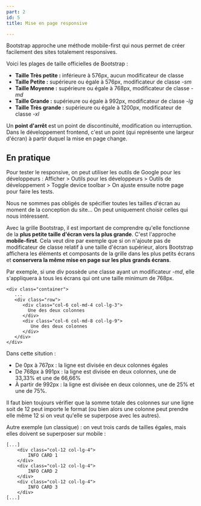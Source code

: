 ```yaml
---
part: 2
id: 5
title: Mise en page responsive

---
```

Bootstrap approche une méthode mobile-first qui nous permet de créer facilement des sites totalement responsives.

Voici les plages de taille officielles de Bootstrap :

* **Taille Très petite :** inférieure à 576px, aucun modificateur de classe
* **Taille Petite :** supérieure ou égale à 576px, modificateur de classe _-sm_
* **Taille Moyenne :** supérieure ou égale à 768px, modificateur de classe _-md_
* **Taille Grande :** supérieure ou égale à 992px, modificateur de classe _-lg_
* **Taille Très grande :** supérieure ou égale à 1200px, modificateur de classe _-xl_

Un **point d'arrêt** est un point de discontinuité, modification ou interruption. Dans le développement frontend, c'est un point (qui représente une largeur d'écran) à partir duquel la mise en page change.

## En pratique

Pour tester le responsive, on peut utiliser les outils de Google pour les développeurs : Afficher > Outils pour les développeurs > Outils de développement > Toggle device toolbar > On ajuste ensuite notre page pour faire les tests.

Nous ne sommes pas obligés de spécifier toutes les tailles d'écran au moment de la conception du site... On peut uniquement choisir celles qui nous intéressent.

Avec la grille Bootstrap, il est important de comprendre qu'elle fonctionne de la **plus petite taille d'écran vers la plus grande**. C'est l'approche **mobile-first**. Cela veut dire par exemple que si on n'ajoute pas de modificateur de classe relatif à une taille d'écran supérieur, alors Bootstrap affichera les éléments et composants de la grille dans les plus petits écrans et **conservera la même mise en page sur les plus grands écrans**.

Par exemple, si une div possède une classe ayant un modificateur _-md_, elle s'appliquera à tous les écrans qui ont une taille minimum de 768px.

    <div class="container">
       ...
       <div class="row">
          <div class="col-6 col-md-4 col-lg-3">
            Une des deux colonnes
          </div>
          <div class="col-6 col-md-8 col-lg-9">
             Une des deux colonnes
          </div>
       </div>
    </div>

Dans cette sitution :

* De 0px à 767px : la ligne est divisée en deux colonnes égales
* De 768px à 991px : la ligne est divisée en deux colonnes, une de 33,33% et une de 66,66%
* À partir de 992px : la ligne est divisée en deux colonnes, une de 25% et une de 75%.

Il faut bien toujours vérifier que la somme totale des colonnes sur une ligne soit de 12 peut importe le format (ou bien alors une colonne peut prendre elle même 12 si on veut qu'elle se superpose avec les autres).

Autre exemple (un classique) : on veut trois cards de tailles égales, mais elles doivent se superposer sur mobile :

    [...] 
        <div class="col-12 col-lg-4">
            INFO CARD 1
        </div>
        <div class="col-12 col-lg-4">
            INFO CARD 2
        </div>
        <div class="col-12 col-lg-4">
            INFO CARD 3
        </div>
    [...]